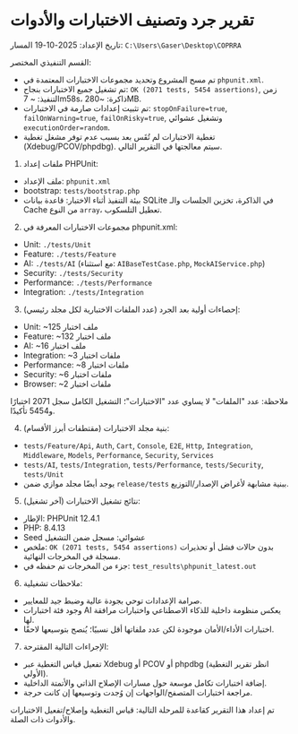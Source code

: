 # تقرير جرد وتصنيف الاختبارات والأدوات

تاريخ الإعداد: 2025-10-19
المسار: `C:\Users\Gaser\Desktop\COPRRA`

القسم التنفيذي المختصر:
- تم مسح المشروع وتحديد مجموعات الاختبارات المعتمدة في `phpunit.xml`.
- تم تشغيل جميع الاختبارات بنجاح: `OK (2071 tests, 5454 assertions)`, زمن التنفيذ: ~ 7m58s، ذاكرة: ~280MB.
- تم تثبيت إعدادات صارمة في الاختبارات: `stopOnFailure=true`, `failOnWarning=true`, `failOnRisky=true`, وتشغيل عشوائي `executionOrder=random`.
- تغطية الاختبارات لم تُقَس بعد بسبب عدم توفر مشغل تغطية (Xdebug/PCOV/phpdbg). سيتم معالجتها في التقرير التالي.

1) ملفات إعداد PHPUnit:
- ملف الإعداد: `phpunit.xml`
- bootstrap: `tests/bootstrap.php`
- بيئة التنفيذ أثناء الاختبار: قاعدة بيانات SQLite في الذاكرة، تخزين الجلسات والـ Cache من النوع `array`، تعطيل التلسكوب.

2) مجموعات الاختبارات المعرفة في phpunit.xml:
- Unit: `./tests/Unit`
- Feature: `./tests/Feature`
- AI: `./tests/AI` (مع استثناء: `AIBaseTestCase.php`, `MockAIService.php`)
- Security: `./tests/Security`
- Performance: `./tests/Performance`
- Integration: `./tests/Integration`

3) إحصاءات أولية بعد الجرد (عدد الملفات الاختبارية لكل مجلد رئيسي):
- Unit: ~125 ملف اختبار
- Feature: ~132 ملف اختبار
- AI: ~16 ملف اختبار
- Integration: ~3 ملفات اختبار
- Performance: ~8 ملفات اختبار
- Security: ~6 ملفات اختبار
- Browser: ~2 ملفات اختبار

ملاحظة: عدد "الملفات" لا يساوي عدد "الاختبارات"؛ التشغيل الكامل سجل 2071 اختبارًا و5454 تأكيدًا.

4) بنية مجلد الاختبارات (مقتطفات أبرز الأقسام):
- `tests/Feature/Api`, `Auth`, `Cart`, `Console`, `E2E`, `Http`, `Integration`, `Middleware`, `Models`, `Performance`, `Security`, `Services`
- `tests/AI`, `tests/Integration`, `tests/Performance`, `tests/Security`, `tests/Unit`
- يوجد أيضًا مجلد موازي ضمن `release/tests` ببنية مشابهة لأغراض الإصدار/التوزيع.

5) نتائج تشغيل الاختبارات (آخر تشغيل):
- الإطار: PHPUnit 12.4.1
- PHP: 8.4.13
- Seed عشوائي: مسجل ضمن التشغيل
- ملخص: `OK (2071 tests, 5454 assertions)` بدون حالات فشل أو تحذيرات مسجلة في المخرجات النهائية.
- جزء من المخرجات تم حفظه في: `test_results\phpunit_latest.out`

6) ملاحظات تشغيلية:
- صرامة الإعدادات توحي بجودة عالية وضبط جيد للمعايير.
- وجود فئة اختبارات AI يعكس منظومة داخلية للذكاء الاصطناعي واختبارات مرافقة لها.
- اختبارات الأداء/الأمان موجودة لكن عدد ملفاتها أقل نسبيًا؛ يُنصح بتوسيعها لاحقًا.

7) الإجراءات التالية المقترحة:
- تفعيل قياس التغطية عبر Xdebug أو PCOV أو phpdbg (انظر تقرير التغطية الأولي).
- إضافة اختبارات تكامل موسعة حول مسارات الإصلاح الذاتي والأتمتة الداخلية.
- مراجعة اختبارات المتصفح/الواجهات إن وُجدت وتوسيعها إن كانت حرجة.

تم إعداد هذا التقرير كقاعدة للمرحلة التالية: قياس التغطية وإصلاح/تفعيل الاختبارات والأدوات ذات الصلة.
